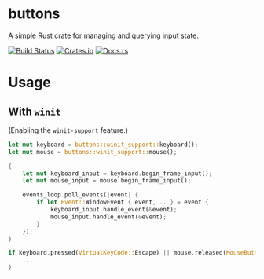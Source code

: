 buttons
===

A simple Rust crate for managing and querying input state.

[![Build Status](https://travis-ci.org/mistodon/buttons.svg?branch=master)](https://travis-ci.org/mistodon/buttons)
[![Crates.io](https://img.shields.io/crates/v/buttons.svg)](https://crates.io/crates/buttons)
[![Docs.rs](https://docs.rs/buttons/badge.svg)](https://docs.rs/buttons/0.1.1/buttons/)

# Usage

## With `winit`

(Enabling the `winit-support` feature.)

```rust
let mut keyboard = buttons::winit_support::keyboard();
let mut mouse = buttons::winit_support::mouse();

{
    let mut keyboard_input = keyboard.begin_frame_input();
    let mut mouse_input = mouse.begin_frame_input();

    events_loop.poll_events(|event| {
        if let Event::WindowEvent { event, .. } = event {
            keyboard_input.handle_event(&event);
            mouse_input.handle_event(&event);
        }
    });
}

if keyboard.pressed(VirtualKeyCode::Escape) || mouse.released(MouseButton::Right) {
    ...
}
```
